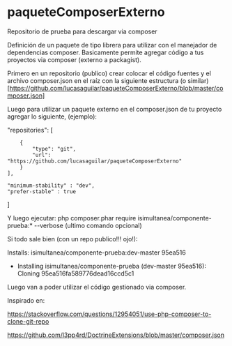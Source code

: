 # paqueteComposerExterno
Repositorio de prueba para descargar via composer

Definición de un paquete de tipo librera para utilizar con el manejador de dependencias composer. Basicamente permite agregar código a tus proyectos via composer (externo a packagist).

Primero en un repositorio (publico) crear colocar el código fuentes y el archivo composer.json en el raíz con la siguiente estructura (o similar) [https://github.com/lucasaguilar/paqueteComposerExterno/blob/master/composer.json]

Luego para utilizar un paquete externo en el composer.json de tu proyecto agregar lo siguiente, (ejemplo):

"repositories": [
     
        {
            "type": "git",
            "url":  "https://github.com/lucasaguilar/paqueteComposerExterno"
        }
    ],
    
    "minimum-stability" : "dev",
    "prefer-stable" : true
    
 ]
 
 Y luego ejecutar:  php composer.phar require isimultanea/componente-prueba:* --verbose (ultimo comando opcional)
 
 
Si todo sale bien (con un repo publico!!! ojo!):

Installs: isimultanea/componente-prueba:dev-master 95ea516
  - Installing isimultanea/componente-prueba (dev-master 95ea516): Cloning 95ea516fa589776dead16ccd5c1
  
Luego van a poder utilizar el código gestionado via composer.



Inspirado en:

https://stackoverflow.com/questions/12954051/use-php-composer-to-clone-git-repo

https://github.com/l3pp4rd/DoctrineExtensions/blob/master/composer.json

